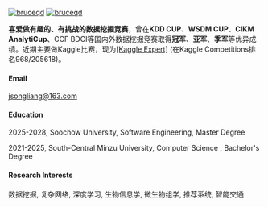 [![bruceqd](https://img.shields.io/badge/%20gitee%20-8A2BE2)](https://gitee.com/liangjingsong)  [![bruceqd](https://img.shields.io/badge/%20csdn%20-8A2BE2)](https://blog.csdn.net/qq_41735337)

<strong>喜爱做有趣的、有挑战的数据挖掘竞赛</strong>，曾在<strong>KDD CUP</strong>、<strong>WSDM CUP</strong>、<strong>CIKM AnalytiCup</strong>、CCF BDCI等国内外数据挖掘竞赛取得<strong>冠军</strong>、<strong>亚军</strong>、<strong>季军</strong>等优异成绩。近期主要做Kaggle比赛，现为[[Kaggle Expert]](https://www.kaggle.com/bruceqdu) (在Kaggle Competitions排名968/205618)。



#### Email

jsongliang@163.com


#### Education

2025-2028, Soochow University, Software Engineering, Master Degree

2021-2025, South-Central Minzu University, Computer Science , Bachelor's Degree

#### Research Interests

数据挖掘, 复杂网络, 深度学习, 生物信息学, 微生物组学, 推荐系统, 智能交通


